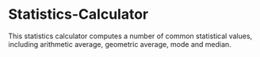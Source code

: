 # Statistics-Calculator
This statistics calculator computes a number of common statistical values, including arithmetic average, geometric average, mode and median.
